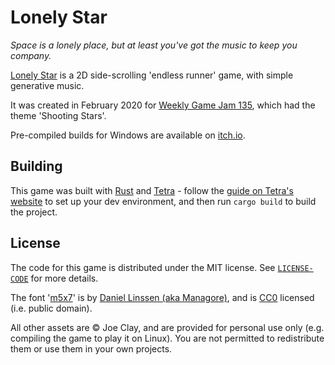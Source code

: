 # Lonely Star

*Space is a lonely place, but at least you've got the music to keep you company.*

[Lonely Star](https://17cupsofcoffee.itch.io/lonely-star) is a 2D side-scrolling 'endless runner' game, with simple generative music.

It was created in February 2020 for [Weekly Game Jam 135](https://itch.io/jam/weekly-game-jam-135/rate/567474), which had the theme 'Shooting Stars'.

Pre-compiled builds for Windows are available on [itch.io](https://17cupsofcoffee.itch.io/lonely-star).

## Building

This game was built with [Rust](https://www.rust-lang.org/tools/install) and [Tetra](https://tetra.seventeencups.net/) - follow the [guide on Tetra's website](https://tetra.seventeencups.net/installation) to set up your dev environment, and then run `cargo build` to build the project.

## License

The code for this game is distributed under the MIT license. See [`LICENSE-CODE`](./LICENSE-CODE) for more details.

The font '[m5x7](https://managore.itch.io/m5x7)' is by [Daniel Linssen (aka Managore)](https://managore.itch.io), and is [CC0](https://creativecommons.org/publicdomain/zero/1.0/) licensed (i.e. public domain).

All other assets are © Joe Clay, and are provided for personal use only (e.g. compiling the game to play it on Linux). You are not permitted to redistribute them or use them in your own projects.
